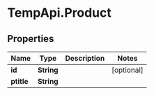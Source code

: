 # TempApi.Product

## Properties

Name | Type | Description | Notes
------------ | ------------- | ------------- | -------------
**id** | **String** |  | [optional] 
**ptitle** | **String** |  | 


